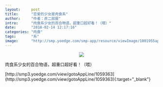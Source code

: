 ```yaml
---
layout:     post
title:      "恋爱的少女是肉食系"
author:     "作者：彦二部屋"
intro:      "肉食系少女的百合物语，超重口超好看！（喂）"
date:       "2018-02-14 12:17:16"
categories: "肉食"
tags:       "系"
image:      "http://smp.yoedge.com/smp-app/resource/viewImage/1001955appline.png"
---
```

<div style="text-align: center">
<p><img src="http://smp.yoedge.com/smp-app/resource/viewImage/1001955appline.png"/></p>
</div>
<p class="post-meta">
<span>肉食系少女的百合物语，超重口超好看！（喂）</span>
</p>
[http://smp3.yoedge.com/view/gotoAppLine/1059363](http://smp3.yoedge.com/view/gotoAppLine/1059363){:target="_blank"}


